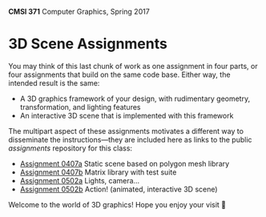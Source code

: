 **CMSI 371** Computer Graphics, Spring 2017

# 3D Scene Assignments
You may think of this last chunk of work as one assignment in four parts, or four assignments that build on the same code base. Either way, the intended result is the same:
* A 3D graphics framework of your design, with rudimentary geometry, transformation, and lighting features
* An interactive 3D scene that is implemented with this framework

The multipart aspect of these assignments motivates a different way to disseminate the instructions—they are included here as links to the public _assignments_ repository for this class:

- [Assignment 0407a](https://github.com/lmu-cmsi371-spring2017/assignments/blob/master/static-3d-scene.md) Static scene based on polygon mesh library
- [Assignment 0407b](https://github.com/lmu-cmsi371-spring2017/assignments/blob/master/matrix-library.md) Matrix library with test suite
- [Assignment 0502a](https://github.com/lmu-cmsi371-spring2017/assignments/blob/master/lights-camera.md) Lights, camera…
- [Assignment 0502b](https://github.com/lmu-cmsi371-spring2017/assignments/blob/master/action.md) Action! (animated, interactive 3D scene)

Welcome to the world of 3D graphics! Hope you enjoy your visit 🙂
